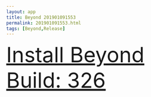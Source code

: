 ```yaml
---
layout: app
title: Beyond 201901091553
permalink: 201901091553.html
tags: [Beyond,Release]
---
```

<div class="pure-g">
    <div class="pure-u-1-1" style="font-size: 4em">
        <a class="pure-button-primary" href="itms-services://?action=download-manifest&url=https%3A%2F%2Flitsungyisigono.github.io%2FTestScript%2Fmanifests%2F201901091553.plist"><i class="fa fa-download" aria-hidden="true"></i>Install Beyond Build: 326</a>
    </div>
</div>